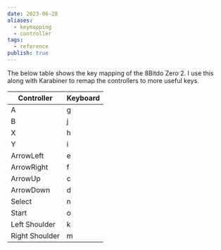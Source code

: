 ```yaml
---
date: 2023-06-28
aliases:
  - keymapping
  - controller
tags:
  - reference
publish: true
---
```

The below table shows the key mapping of the 8Bitdo Zero 2. I use this along with Karabiner to remap the controllers to more useful keys.

| Controller     | Keyboard |
| -------------- | -------- |
| A              | g        |
| B              | j        |
| X              | h        |
| Y              | i        |
| ArrowLeft      | e        |
| ArrowRight     | f        |
| ArrowUp        | c        |
| ArrowDown      | d        |
| Select         | n        |
| Start          | o        |
| Left Shoulder  | k        |
| Right Shoulder | m        |

